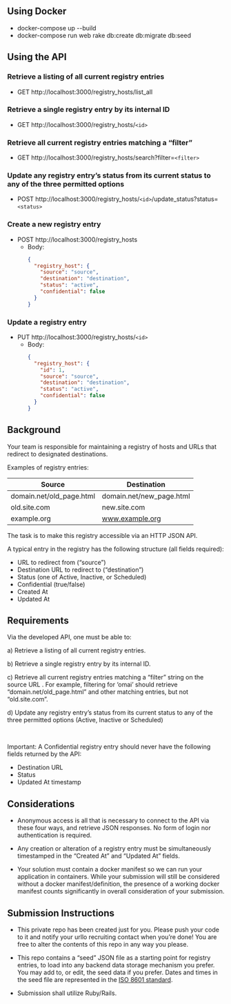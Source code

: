 ## Using Docker
* docker-compose up --build
* docker-compose run web rake db:create db:migrate db:seed

## Using the API
### Retrieve a listing of all current registry entries
* GET http://localhost:3000/registry_hosts/list_all
### Retrieve a single registry entry by its internal ID
* GET http://localhost:3000/registry_hosts/`<id>`
### Retrieve all current registry entries matching a “filter”
* GET http://localhost:3000/registry_hosts/search?filter=`<filter>`
### Update any registry entry’s status from its current status to any of the three permitted options
* POST http://localhost:3000/registry_hosts/`<id>`/update_status?status=`<status>`
### Create a new registry entry
* POST http://localhost:3000/registry_hosts
  * Body:
    ```json
    {
      "registry_host": {
        "source": "source",
        "destination": "destination",
        "status": "active",
        "confidential": false
      }
    }
    ```
### Update a registry entry
* PUT http://localhost:3000/registry_hosts/`<id>`
  * Body:
    ```json
    {
      "registry_host": {
        "id": 1,
        "source": "source",
        "destination": "destination",
        "status": "active",
        "confidential": false
      }
    }
    ```

## Background

Your team is responsible for maintaining a registry of hosts and URLs that redirect to designated destinations.

Examples of registry entries:

| **Source** | **Destination** |
| --- | --- |
| domain.net/old_page.html | domain.net/new_page.html |
| old.site.com | new.site.com |
| example.org | www.example.org |


The task is to make this registry accessible via an HTTP JSON API.

A typical entry in the registry has the following structure (all fields required):

* URL to redirect from (“source”)
* Destination URL to redirect to (“destination”)
* Status (one of Active, Inactive, or Scheduled)
* Confidential (true/false)
* Created At
* Updated At

## Requirements

Via the developed API, one must be able to:

a) Retrieve a listing of all current registry entries.

b) Retrieve a single registry entry by its internal ID.

c) Retrieve all current registry entries matching a “filter” string on the source URL .
For example, filtering for ‘omai’ should retrieve “domain.net/old_page.html” and other matching entries, but not “old.site.com”.

d) Update any registry entry’s status from its current status to any of the three permitted options (Active, Inactive or Scheduled)


<br />

Important: A Confidential registry entry should never have the following fields returned by the API:
* Destination URL
* Status
* Updated At timestamp


## Considerations

* Anonymous access is all that is necessary to connect to the API via these four ways, and retrieve JSON responses. No form of login nor authentication is required.

* Any creation or alteration of a registry entry must be simultaneously timestamped in the “Created At” and “Updated At” fields.

* Your solution must contain a docker manifest so we can run your application in containers. While your submission will still be considered without a docker manifest/definition, the presence of a working docker manifest counts significantly in overall consideration of your submission.


## Submission Instructions

* This private repo has been created just for you. Please push your code to it and notify your urllo recruiting contact when you’re done! You are free to alter the contents of this repo in any way you please.


* This repo contains a “seed” JSON file as a starting point for registry entries, to load into any backend data storage mechanism you prefer. You may add to, or edit, the seed data if you prefer. Dates and times in the seed file are represented in the [ISO 8601 standard](https://fits.gsfc.nasa.gov/iso-time.html).

* Submission shall utilize Ruby/Rails.
